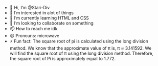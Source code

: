 - 👋 Hi, I’m @Stari-Div
- 👀 I’m interested in alot of things
- 🌱 I’m currently learning HTML and CSS
- 💞️ I’m looking to collaborate on something
- 📫 How to reach me idk
- 😄 Pronouns: microwave
- ⚡ Fun fact: The square root of pi is calculated using the long division method. We know that the approximate value of π is, π ≈ 3.141592. We will find the square root of π using the long division method. Therefore, the square root of Pi is approximately equal to 1.772.

<!---
Stari-Div/Stari-Div is a ✨ special ✨ repository because its `README.md` (this file) appears on your GitHub profile.
You can click the Preview link to take a look at your changes.
--->
